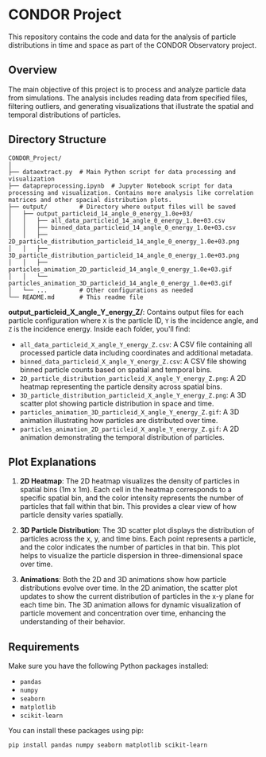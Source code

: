 # CONDOR Project

This repository contains the code and data for the analysis of particle distributions in time and space as part of the CONDOR Observatory project.

## Overview

The main objective of this project is to process and analyze particle data from simulations. The analysis includes reading data from specified files, filtering outliers, and generating visualizations that illustrate the spatial and temporal distributions of particles.

## Directory Structure

```
CONDOR_Project/
│
├── dataextract.py  # Main Python script for data processing and visualization
├── datapreprocessing.ipynb  # Jupyter Notebook script for data processing and visualization. Contains more analysis like correlation matrices and other spacial distribution plots.
├── output/         # Directory where output files will be saved
│   ├── output_particleid_14_angle_0_energy_1.0e+03/
│   │   ├── all_data_particleid_14_angle_0_energy_1.0e+03.csv
│   │   ├── binned_data_particleid_14_angle_0_energy_1.0e+03.csv
│   │   ├── 2D_particle_distribution_particleid_14_angle_0_energy_1.0e+03.png
│   │   ├── 3D_particle_distribution_particleid_14_angle_0_energy_1.0e+03.png
│   │   ├── particles_animation_2D_particleid_14_angle_0_energy_1.0e+03.gif
│   │   └── particles_animation_3D_particleid_14_angle_0_energy_1.0e+03.gif
│   └── ...         # Other configurations as needed
└── README.md       # This readme file
```

**output_particleid_X_angle_Y_energy_Z/**: Contains output files for each particle configuration where `X` is the particle ID, `Y` is the incidence angle, and `Z` is the incidence energy. Inside each folder, you'll find:

  - `all_data_particleid_X_angle_Y_energy_Z.csv`: A CSV file containing all processed particle data including coordinates and additional metadata.
  - `binned_data_particleid_X_angle_Y_energy_Z.csv`: A CSV file showing binned particle counts based on spatial and temporal bins.
  - `2D_particle_distribution_particleid_X_angle_Y_energy_Z.png`: A 2D heatmap representing the particle density across spatial bins.
  - `3D_particle_distribution_particleid_X_angle_Y_energy_Z.png`: A 3D scatter plot showing particle distribution in space and time.
  - `particles_animation_3D_particleid_X_angle_Y_energy_Z.gif`: A 3D animation illustrating how particles are distributed over time.
  - `particles_animation_2D_particleid_X_angle_Y_energy_Z.gif`: A 2D animation demonstrating the temporal distribution of particles.

## Plot Explanations

1. **2D Heatmap**: The 2D heatmap visualizes the density of particles in spatial bins (1m x 1m). Each cell in the heatmap corresponds to a specific spatial bin, and the color intensity represents the number of particles that fall within that bin. This provides a clear view of how particle density varies spatially.

2. **3D Particle Distribution**: The 3D scatter plot displays the distribution of particles across the x, y, and time bins. Each point represents a particle, and the color indicates the number of particles in that bin. This plot helps to visualize the particle dispersion in three-dimensional space over time.

3. **Animations**: Both the 2D and 3D animations show how particle distributions evolve over time. In the 2D animation, the scatter plot updates to show the current distribution of particles in the x-y plane for each time bin. The 3D animation allows for dynamic visualization of particle movement and concentration over time, enhancing the understanding of their behavior.

## Requirements

Make sure you have the following Python packages installed:

- `pandas`
- `numpy`
- `seaborn`
- `matplotlib`
- `scikit-learn`

You can install these packages using pip:

```bash
pip install pandas numpy seaborn matplotlib scikit-learn
```
